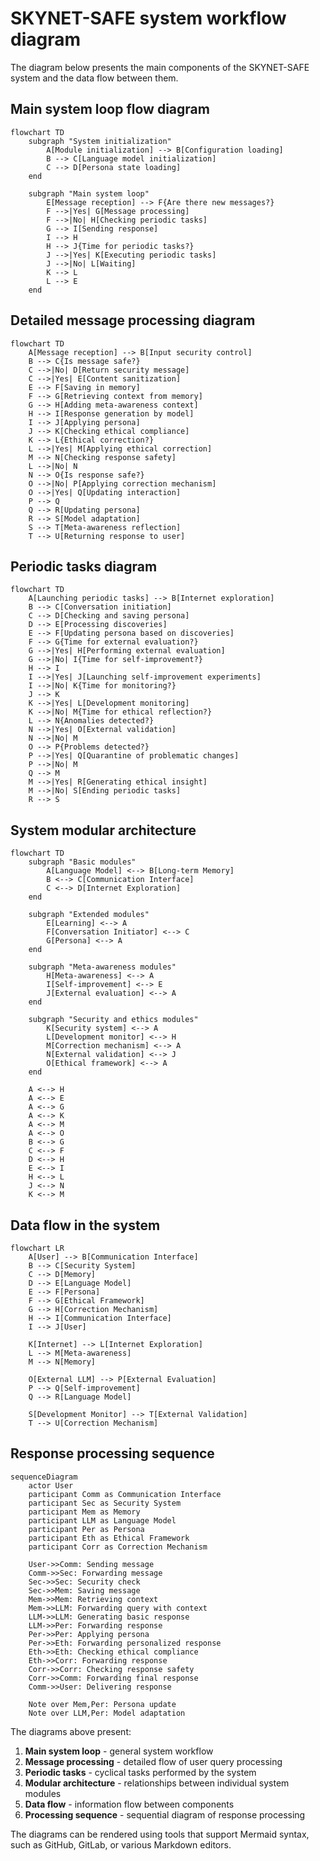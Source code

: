 # SKYNET-SAFE system workflow diagram

The diagram below presents the main components of the SKYNET-SAFE system and the data flow between them.

## Main system loop flow diagram

```mermaid
flowchart TD
    subgraph "System initialization"
        A[Module initialization] --> B[Configuration loading]
        B --> C[Language model initialization]
        C --> D[Persona state loading]
    end

    subgraph "Main system loop"
        E[Message reception] --> F{Are there new messages?}
        F -->|Yes| G[Message processing]
        F -->|No| H[Checking periodic tasks]
        G --> I[Sending response]
        I --> H
        H --> J{Time for periodic tasks?}
        J -->|Yes| K[Executing periodic tasks]
        J -->|No| L[Waiting]
        K --> L
        L --> E
    end
```

## Detailed message processing diagram

```mermaid
flowchart TD
    A[Message reception] --> B[Input security control]
    B --> C{Is message safe?}
    C -->|No| D[Return security message]
    C -->|Yes| E[Content sanitization]
    E --> F[Saving in memory]
    F --> G[Retrieving context from memory]
    G --> H[Adding meta-awareness context]
    H --> I[Response generation by model]
    I --> J[Applying persona]
    J --> K[Checking ethical compliance]
    K --> L{Ethical correction?}
    L -->|Yes| M[Applying ethical correction]
    M --> N[Checking response safety]
    L -->|No| N
    N --> O{Is response safe?}
    O -->|No| P[Applying correction mechanism]
    O -->|Yes| Q[Updating interaction]
    P --> Q
    Q --> R[Updating persona]
    R --> S[Model adaptation]
    S --> T[Meta-awareness reflection]
    T --> U[Returning response to user]
```

## Periodic tasks diagram

```mermaid
flowchart TD
    A[Launching periodic tasks] --> B[Internet exploration]
    B --> C[Conversation initiation]
    C --> D[Checking and saving persona]
    D --> E[Processing discoveries]
    E --> F[Updating persona based on discoveries]
    F --> G{Time for external evaluation?}
    G -->|Yes| H[Performing external evaluation]
    G -->|No| I{Time for self-improvement?}
    H --> I
    I -->|Yes| J[Launching self-improvement experiments]
    I -->|No| K{Time for monitoring?}
    J --> K
    K -->|Yes| L[Development monitoring]
    K -->|No| M{Time for ethical reflection?}
    L --> N{Anomalies detected?}
    N -->|Yes| O[External validation]
    N -->|No| M
    O --> P{Problems detected?}
    P -->|Yes| Q[Quarantine of problematic changes]
    P -->|No| M
    Q --> M
    M -->|Yes| R[Generating ethical insight]
    M -->|No| S[Ending periodic tasks]
    R --> S
```

## System modular architecture

```mermaid
flowchart TD
    subgraph "Basic modules"
        A[Language Model] <--> B[Long-term Memory]
        B <--> C[Communication Interface]
        C <--> D[Internet Exploration]
    end
    
    subgraph "Extended modules"
        E[Learning] <--> A
        F[Conversation Initiator] <--> C
        G[Persona] <--> A
    end
    
    subgraph "Meta-awareness modules"
        H[Meta-awareness] <--> A
        I[Self-improvement] <--> E
        J[External evaluation] <--> A
    end
    
    subgraph "Security and ethics modules"
        K[Security system] <--> A
        L[Development monitor] <--> H
        M[Correction mechanism] <--> A
        N[External validation] <--> J
        O[Ethical framework] <--> A
    end
    
    A <--> H
    A <--> E
    A <--> G
    A <--> K
    A <--> M
    A <--> O
    B <--> G
    C <--> F
    D <--> H
    E <--> I
    H <--> L
    J <--> N
    K <--> M
```

## Data flow in the system

```mermaid
flowchart LR
    A[User] --> B[Communication Interface]
    B --> C[Security System]
    C --> D[Memory]
    D --> E[Language Model]
    E --> F[Persona]
    F --> G[Ethical Framework]
    G --> H[Correction Mechanism]
    H --> I[Communication Interface]
    I --> J[User]
    
    K[Internet] --> L[Internet Exploration]
    L --> M[Meta-awareness]
    M --> N[Memory]
    
    O[External LLM] --> P[External Evaluation]
    P --> Q[Self-improvement]
    Q --> R[Language Model]
    
    S[Development Monitor] --> T[External Validation]
    T --> U[Correction Mechanism]
```

## Response processing sequence

```mermaid
sequenceDiagram
    actor User
    participant Comm as Communication Interface
    participant Sec as Security System
    participant Mem as Memory
    participant LLM as Language Model
    participant Per as Persona
    participant Eth as Ethical Framework
    participant Corr as Correction Mechanism

    User->>Comm: Sending message
    Comm->>Sec: Forwarding message
    Sec->>Sec: Security check
    Sec->>Mem: Saving message
    Mem->>Mem: Retrieving context
    Mem->>LLM: Forwarding query with context
    LLM->>LLM: Generating basic response
    LLM->>Per: Forwarding response
    Per->>Per: Applying persona
    Per->>Eth: Forwarding personalized response
    Eth->>Eth: Checking ethical compliance
    Eth->>Corr: Forwarding response
    Corr->>Corr: Checking response safety
    Corr->>Comm: Forwarding final response
    Comm->>User: Delivering response
    
    Note over Mem,Per: Persona update
    Note over LLM,Per: Model adaptation
```

The diagrams above present:
1. **Main system loop** - general system workflow
2. **Message processing** - detailed flow of user query processing
3. **Periodic tasks** - cyclical tasks performed by the system
4. **Modular architecture** - relationships between individual system modules
5. **Data flow** - information flow between components
6. **Processing sequence** - sequential diagram of response processing

The diagrams can be rendered using tools that support Mermaid syntax, such as GitHub, GitLab, or various Markdown editors.